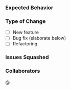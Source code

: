 ### Expected Behavior


### Type of Change
- [ ] New feature
- [ ] Bug fix (elaborate below)
- [ ] Refactoring

### Issues Squashed


### Collaborators
@
